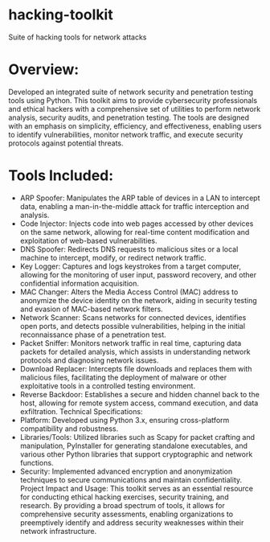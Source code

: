 # hacking-toolkit
Suite of hacking tools for network attacks


# Overview:

Developed an integrated suite of network security and penetration testing tools using Python. This toolkit aims to provide cybersecurity professionals and ethical hackers with a comprehensive set of utilities to perform network analysis, security audits, and penetration testing. The tools are designed with an emphasis on simplicity, efficiency, and effectiveness, enabling users to identify vulnerabilities, monitor network traffic, and execute security protocols against potential threats.

# Tools Included:

* ARP Spoofer: Manipulates the ARP table of devices in a LAN to intercept data, enabling a man-in-the-middle attack for traffic interception and analysis.
* Code Injector: Injects code into web pages accessed by other devices on the same network, allowing for real-time content modification and exploitation of web-based vulnerabilities.
* DNS Spoofer: Redirects DNS requests to malicious sites or a local machine to intercept, modify, or redirect network traffic.
* Key Logger: Captures and logs keystrokes from a target computer, allowing for the monitoring of user input, password recovery, and other confidential information acquisition.
* MAC Changer: Alters the Media Access Control (MAC) address to anonymize the device identity on the network, aiding in security testing and evasion of MAC-based network filters.
* Network Scanner: Scans networks for connected devices, identifies open ports, and detects possible vulnerabilities, helping in the initial reconnaissance phase of a penetration test.
* Packet Sniffer: Monitors network traffic in real time, capturing data packets for detailed analysis, which assists in understanding network protocols and diagnosing network issues.
* Download Replacer: Intercepts file downloads and replaces them with malicious files, facilitating the deployment of malware or other exploitative tools in a controlled testing environment.
* Reverse Backdoor: Establishes a secure and hidden channel back to the host, allowing for remote system access, command execution, and data exfiltration.
Technical Specifications:
* Platform: Developed using Python 3.x, ensuring cross-platform compatibility and robustness.
* Libraries/Tools: Utilized libraries such as Scapy for packet crafting and manipulation, PyInstaller for generating standalone executables, and various other Python libraries that support cryptographic and network functions.
* Security: Implemented advanced encryption and anonymization techniques to secure communications and maintain confidentiality.
Project Impact and Usage:
This toolkit serves as an essential resource for conducting ethical hacking exercises, security training, and research. By providing a broad spectrum of tools, it allows for comprehensive security assessments, enabling organizations to preemptively identify and address security weaknesses within their network infrastructure.

